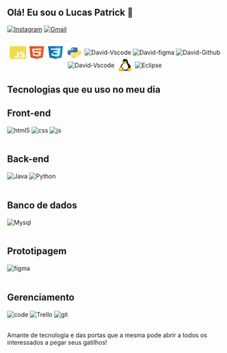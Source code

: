 ## Olá! Eu sou o Lucas Patrick 🤖


[![Instagram](https://img.shields.io/badge/Instagram-E4405F?style=for-the-badge&logo=instagram&logoColor=white)](https://www.instagram.com/lucasptrick_/)
[![Gmail](https://img.shields.io/badge/Gmail-D14836?style=for-the-badge&logo=gmail&logoColor=white)](lucaskmassa44@gmail.com/)

   
 <div style="display: inline_block" align="center"><br>
  <img align="center" alt="lucasptrick-Js" height="30" width="40" src="https://raw.githubusercontent.com/devicons/devicon/master/icons/javascript/javascript-plain.svg">
  <img align="center" alt="Da-HTML" height="30" width="40" src="https://raw.githubusercontent.com/devicons/devicon/master/icons/html5/html5-original.svg">
  <img align="center" alt="lucasptrick-CSS" height="30" width="40" src="https://raw.githubusercontent.com/devicons/devicon/master/icons/css3/css3-original.svg">
  <img align="center" alt="David-Python" height="30" width="40" src="https://raw.githubusercontent.com/devicons/devicon/master/icons/python/python-original.svg">
  <img align="center" alt="David-Vscode" height="30" width="40" src="https://cdn.jsdelivr.net/gh/devicons/devicon/icons/java/java-original.svg" />
  <img align="center" alt="David-figma" height="30" width="40" src="https://cdn.jsdelivr.net/gh/devicons/devicon/icons/figma/figma-original.svg" />
  <img align="center" alt="David-Github" height="30" width="40" src="https://cdn.jsdelivr.net/gh/devicons/devicon/icons/git/git-original.svg" />
  <img align="center" alt="David-Vscode" height="30" width="40" src="https://cdn.jsdelivr.net/gh/devicons/devicon/icons/vscode/vscode-original.svg" />
  <img align="center" alt="David-Vscode" height="30" width="40" src="https://raw.githubusercontent.com/devicons/devicon/master/icons/linux/linux-original.svg" />
  <img align="center" alt="Eclipse" height="25" width="75" src="https://img.shields.io/badge/Eclipse-2C2255?style=for-the-badge&logo=eclipse&logoColor=white" />

  </div>
  
## Tecnologias que eu uso no meu dia 
## Front-end
<div style="display: inline_block" >
  <img align="center" alt="html5" src="https://img.shields.io/badge/HTML5-E34F26?style=for-the-badge&logo=html5&logoColor=white" />
  <img align="center" alt="css" src="https://img.shields.io/badge/CSS3-1572B6?style=for-the-badge&logo=css3&logoColor=white" />
  <img align="center" alt="js" src="https://img.shields.io/badge/JavaScript-323330?style=for-the-badge&logo=javascript&logoColor=F7DF1E" />
  
</div><br/>
  
## Back-end
  <div style="display: inline_block">
  <img align="center" alt="Java" src="https://img.shields.io/badge/Java-ED8B00?style=for-the-badge&logo=java&logoColor=white" />
  <img align="center" alt="Python" src="https://img.shields.io/badge/Python-3776AB?style=for-the-badge&logo=python&logoColor=white" />

</div><br/>
  
## Banco de dados
  <div style="display: inline_block">
  <img align="center" alt="Mysql" src="https://img.shields.io/badge/MySQL-005C84?style=for-the-badge&logo=mysql&logoColor=white" />
</div><br/>
  
## Prototipagem
  <div style="display: inline_block">
    <img align="center" alt="figma" src="https://img.shields.io/badge/Figma-F24E1E?style=for-the-badge&logo=figma&logoColor=white" />
</div><br/>
  
## Gerenciamento
  <div style="display: inline_block">
    <img align="center" alt="code" src="https://img.shields.io/badge/Visual_Studio_Code-0078D4?style=for-the-badge&logo=visual%20studio%20code&logoColor=white"/>
   <img align="center" alt="Trello" src="https://img.shields.io/badge/Trello-0052CC?style=for-the-badge&logo=trello&logoColor=white" />  
   <img align="center" alt="git" src="https://img.shields.io/badge/GitHub-100000?style=for-the-badge&logo=github&logoColor=white" />
</div><br/>
  
Amante de tecnologia e das portas que a mesma pode abrir a todos os interessados a pegar seus gatilhos!
